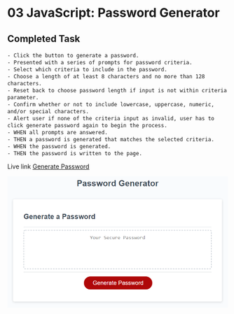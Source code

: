 # 03 JavaScript: Password Generator

## Completed Task

```
- Click the button to generate a password.
- Presented with a series of prompts for password criteria.
- Select which criteria to include in the password.
- Choose a length of at least 8 characters and no more than 128 characters.
- Reset back to choose password length if input is not within criteria parameter.
- Confirm whether or not to include lowercase, uppercase, numeric, and/or special characters.
- Alert user if none of the criteria input as invalid, user has to click generate password again to begin the process.
- WHEN all prompts are answered.
- THEN a password is generated that matches the selected criteria.
- WHEN the password is generated.
- THEN the password is written to the page.
```

Live link [Generate Password](https://nguyendoan85.github.io/Generate-Password/)

![ScreenShot](Assets/03-javascript-homework-demo.png)